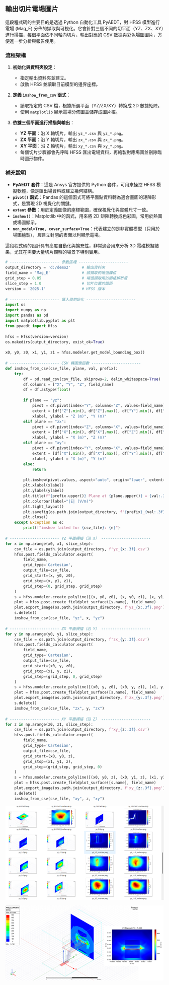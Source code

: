 輸出切片電場圖片
---

這段程式碼的主要目的是透過 Python 自動化工具 PyAEDT，對 HFSS 模型進行電場 (Mag\_E) 分佈的擷取與可視化。它會針對三個不同的切平面（YZ、ZX、XY）進行掃描，每個平面依不同軸向切片，輸出對應的 CSV 數據與彩色場圖圖片，方便進一步分析與報告使用。

### 流程架構

1. **初始化與資料夾設定**：

   * 指定輸出資料夾並建立。
   * 啟動 HFSS 並讀取目前模型的邊界座標。

2. **定義 `imshow_from_csv` 函式**：

   * 讀取指定的 CSV 檔，根據所選平面（YZ/ZX/XY）轉換成 2D 數據矩陣。
   * 使用 `matplotlib` 顯示電場分佈圖並儲存成圖片檔。

3. **依據三個平面進行掃描與輸出**：

   * **YZ 平面**：沿 X 軸切片，輸出 `yz_*.csv` 與 `yz_*.png`。
   * **ZX 平面**：沿 Y 軸切片，輸出 `zx_*.csv` 與 `zx_*.png`。
   * **XY 平面**：沿 Z 軸切片，輸出 `xy_*.csv` 與 `xy_*.png`。
   * 每個切片步驟都會先呼叫 HFSS 匯出電場資料，再繪製對應場圖並刪除臨時圖形物件。

### 補充說明

* **PyAEDT 套件**：這是 Ansys 官方提供的 Python 套件，可用來操控 HFSS 模擬軟體，像是匯出場資料或建立幾何結構。
* **`pivot()` 函式**：Pandas 的這個函式可將平面點資料轉為適合畫圖的矩陣形式，是實現 2D 視覺化的關鍵。
* **`extent` 參數**：用於定義圖像的座標範圍，確保視覺化與實體尺寸一致。
* **`imshow()`**：Matplotlib 中的函式，用來將 2D 矩陣轉換成色彩圖，常用於熱圖或場圖顯示。
* **`non_model=True, cover_surface=True`**：代表建立的是非實體模型（只用於場圖繪製），且建立封閉的表面以利顯示電場。

這段程式碼的設計具有高度自動化與擴充性，非常適合用來分析 3D 電磁模擬結果，尤其在需要大量切片觀察的場景下特別實用。



```python
# ---------------------- 參數區塊 ----------------------
output_directory = 'd:/demo2'     # 輸出資料夾
field_name = 'Mag_E'              # 欲擷取的場值欄位
grid_step = 0.05                  # 場值擷取用的網格解析度
slice_step = 1.0                  # 切片位置的間距
version = '2025.1'                # HFSS 版本

# ---------------------- 匯入與初始化 ----------------------
import os
import numpy as np
import pandas as pd
import matplotlib.pyplot as plt
from pyaedt import Hfss

hfss = Hfss(version=version)
os.makedirs(output_directory, exist_ok=True)

x0, y0, z0, x1, y1, z1 = hfss.modeler.get_model_bounding_box()

# ---------------------- CSV 轉圖像函數 ----------------------
def imshow_from_csv(csv_file, plane, val, prefix):
    try:
        df = pd.read_csv(csv_file, skiprows=2, delim_whitespace=True)
        df.columns = ["X", "Y", "Z", field_name]
        df = df.astype(float)

        if plane == "yz":
            pivot = df.pivot(index="Y", columns="Z", values=field_name)
            extent = [df["Z"].min(), df["Z"].max(), df["Y"].min(), df["Y"].max()]
            xlabel, ylabel = "Z (m)", "Y (m)"
        elif plane == "zx":
            pivot = df.pivot(index="Z", columns="X", values=field_name)
            extent = [df["X"].min(), df["X"].max(), df["Z"].min(), df["Z"].max()]
            xlabel, ylabel = "X (m)", "Z (m)"
        elif plane == "xy":
            pivot = df.pivot(index="Y", columns="X", values=field_name)
            extent = [df["X"].min(), df["X"].max(), df["Y"].min(), df["Y"].max()]
            xlabel, ylabel = "X (m)", "Y (m)"
        else:
            return

        plt.imshow(pivot.values, aspect="auto", origin="lower", extent=extent, cmap="jet")
        plt.xlabel(xlabel)
        plt.ylabel(ylabel)
        plt.title(f"{prefix.upper()} Plane at {plane.upper()} = {val:.3f}")
        plt.colorbar(label="|E| (V/m)")
        plt.tight_layout()
        plt.savefig(os.path.join(output_directory, f"{prefix}_{val:.3f}_imshow.png"))
        plt.close()
    except Exception as e:
        print(f"imshow failed for {csv_file}: {e}")

# ---------------------- YZ 平面掃描（沿 X） ----------------------
for x in np.arange(x0, x1, slice_step):
    csv_file = os.path.join(output_directory, f'yz_{x:.3f}.csv')
    hfss.post.fields_calculator.export(
        field_name,
        grid_type='Cartesian',
        output_file=csv_file,
        grid_start=(x, y0, z0),
        grid_stop=(x, y1, z1),
        grid_step=(0, grid_step, grid_step)
    )
    s = hfss.modeler.create_polyline([(x, y0, z0), (x, y0, z1), (x, y1, z1), (x, y1, z0)], non_model=True, cover_surface=True)
    plot = hfss.post.create_fieldplot_surface([s.name], field_name)
    plot.export_image(os.path.join(output_directory, f'yz_{x:.3f}.png'), orientation='isometric')
    s.delete()
    imshow_from_csv(csv_file, "yz", x, "yz")

# ---------------------- ZX 平面掃描（沿 Y） ----------------------
for y in np.arange(y0, y1, slice_step):
    csv_file = os.path.join(output_directory, f'zx_{y:.3f}.csv')
    hfss.post.fields_calculator.export(
        field_name,
        grid_type='Cartesian',
        output_file=csv_file,
        grid_start=(x0, y, z0),
        grid_stop=(x1, y, z1),
        grid_step=(grid_step, 0, grid_step)
    )
    s = hfss.modeler.create_polyline([(x0, y, z0), (x0, y, z1), (x1, y, z1), (x1, y, z0)], non_model=True, cover_surface=True)
    plot = hfss.post.create_fieldplot_surface([s.name], field_name)
    plot.export_image(os.path.join(output_directory, f'zx_{y:.3f}.png'), orientation='isometric')
    s.delete()
    imshow_from_csv(csv_file, "zx", y, "zx")

# ---------------------- XY 平面掃描（沿 Z） ----------------------
for z in np.arange(z0, z1, slice_step):
    csv_file = os.path.join(output_directory, f'xy_{z:.3f}.csv')
    hfss.post.fields_calculator.export(
        field_name,
        grid_type='Cartesian',
        output_file=csv_file,
        grid_start=(x0, y0, z),
        grid_stop=(x1, y1, z),
        grid_step=(grid_step, grid_step, 0)
    )
    s = hfss.modeler.create_polyline([(x0, y0, z), (x0, y1, z), (x1, y1, z), (x1, y0, z)], non_model=True, cover_surface=True)
    plot = hfss.post.create_fieldplot_surface([s.name], field_name)
    plot.export_image(os.path.join(output_directory, f'xy_{z:.3f}.png'), orientation='isometric')
    s.delete()
    imshow_from_csv(csv_file, "xy", z, "xy")

```

![2025-05-12_18-22-35](/assets/2025-05-12_18-22-35.png)

![zx_5.000](/assets/zx_5.000.png)